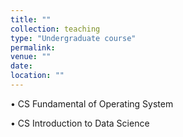 ```yaml
---
title: ""
collection: teaching
type: "Undergraduate course"
permalink: 
venue: ""
date: 
location: ""
---
```

• CS Fundamental of Operating System 

• CS Introduction to Data Science

